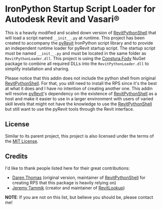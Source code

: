 # IronPython Startup Script Loader for Autodesk Revit and Vasari®
This is a heavily modified and scaled down version of [RevitPythonShell](https://github.com/architecture-building-systems/revitpythonshell) that will load a script named `__init__.py` at runtime. This project has been created to accompany the [pyRevit](https://github.com/eirannejad/pyRevit) IronPython script library and to provide an independent runtime loader for pyRevit startup script. The startup script must be named `__init__.py` and must be located in the same folder as `RevitPythonLoader.dll`. This project is using the [Constura.Fody](https://github.com/Fody/Costura) NuGet package to combine all required DLLs into the `RevitPythonLoader.dll` to simplify installation and sharing.

Please notice that this addin does not include the python shell from original [RevitPythonShell](https://github.com/architecture-building-systems/revitpythonshell). For that, you still need to install the RPS since it's the best at what it does and I have no intention of creating another one. This addin will resolve [pyRevit](https://github.com/eirannejad/pyRevit)'s dependency on the existence of [RevitPythonShell](https://github.com/architecture-building-systems/revitpythonshell) as a host and make it easier to use in a larger environment with users of varied skill levels that might not have the knowledge to use the  [RevitPythonShell](https://github.com/architecture-building-systems/revitpythonshell) but still want to use the pyRevit tools through the Revit interface.


## License
Similar to its parent project, this project is also licensed under the terms of the [MIT License](https://github.com/eirannejad/revitpythonloader/blob/master/LICENSE.txt).

## Credits

I'd like to thank people listed here for their great contributions:
  * [Daren Thomas](https://github.com/daren-thomas) (original version, maintainer of [RevitPythonShell](https://github.com/architecture-building-systems/revitpythonshell) for creating RPS that this package is heavily relying on)
  * [Jeremy Tammik](https://github.com/jeremytammik) (creator and maintainer of [RevitLookup](https://github.com/jeremytammik/RevitLookup))

**NOTE**: If you are not on this list, but believe you should be, please contact me!
